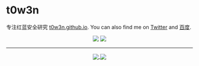 # t0w3n


专注红蓝安全研究 [t0w3n.github.io](https://t0w3n.github.io). You can also find me on [Twitter](https://twitter.com/t0w3n) and [百度](https://www.baidu.com).

<p align="center">
    <a href="https://twitter.com/itm4n"><img src="https://img.shields.io/twitter/follow/itm4n?style=for-the-badge&logo=twitter&logoColor=ffffff&labelColor=1a1a1a&color=802000"></a>
    <a href="https://github.com/itm4n"><img src="https://img.shields.io/github/followers/itm4n?style=for-the-badge&logo=github&logoColor=ffffff&labelColor=1a1a1a&color=802000"></a>
</p>


---

<p align="center">
<a href="https://github.com/t0w3n/t0w3n">
  <img align="center" src="https://github-readme-stats.vercel.app/api?username=t0w3n&include_all_commits=true&custom_title=t0w3n's+GitHub+Stats&hide=contribs&show_icons=true&line_height=32&count_private=true&title_color=ffffff&text_color=c9cacc&icon_color=b32d00&bg_color=1a1a1a" />
</a>


<a href="https://github.com/t0w3n/t0w3n">
  <img align="center" src="https://github-readme-stats.vercel.app/api/top-langs/?username=t0w3n&hide_title=false&exclude_repo=t0w3n.github.io&langs_count=3&layout=default&hide_border=false&bg_color=1a1a1a&text_color=c9cacc&title_color=ffffff" />
</a>

</p>
